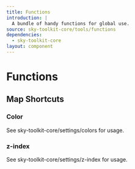 ```yaml
---
title: Functions
introduction: |
  A bundle of handy functions for global use.
source: sky-toolkit-core/tools/functions
dependencies:
  - sky-toolkit-core
layout: component
---
```


# Functions

## Map Shortcuts

### Color

See sky-toolkit-core/settings/colors for usage.

### z-index

See sky-toolkit-core/settings/z-index for usage.

